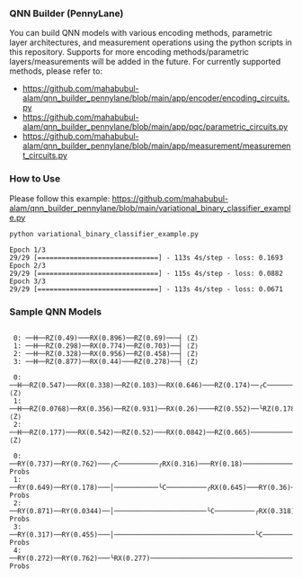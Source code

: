 ### QNN Builder (PennyLane)
You can build QNN models with various encoding methods, parametric layer architectures, and measurement operations using the python scripts in this repository. Supports for more encoding methods/parametric layers/measurements will be added in the future. For currently supported methods, please refer to:
* https://github.com/mahabubul-alam/qnn_builder_pennylane/blob/main/app/encoder/encoding_circuits.py
* https://github.com/mahabubul-alam/qnn_builder_pennylane/blob/main/app/pqc/parametric_circuits.py
* https://github.com/mahabubul-alam/qnn_builder_pennylane/blob/main/app/measurement/measurement_circuits.py

### How to Use

Please follow this example: https://github.com/mahabubul-alam/qnn_builder_pennylane/blob/main/variational_binary_classifier_example.py

```
python variational_binary_classifier_example.py
```

```
Epoch 1/3
29/29 [==============================] - 113s 4s/step - loss: 0.1693
Epoch 2/3
29/29 [==============================] - 115s 4s/step - loss: 0.0882
Epoch 3/3
29/29 [==============================] - 113s 4s/step - loss: 0.0671
```

### Sample QNN Models

```

 0: ──H──RZ(0.49)───RX(0.896)──RZ(0.69)───┤ ⟨Z⟩ 
 1: ──H──RZ(0.298)──RX(0.774)──RZ(0.703)──┤ ⟨Z⟩
 2: ──H──RZ(0.328)──RX(0.956)──RZ(0.458)──┤ ⟨Z⟩
 3: ──H──RZ(0.877)──RX(0.44)───RZ(0.278)──┤ ⟨Z⟩
 
 0: ──H──RZ(0.547)───RX(0.338)──RZ(0.103)──RX(0.646)───RZ(0.174)──╭C──────────╭C──────────────────────╭RZ(0.0547)──╭RZ(0.399)───RX(0.736)──RZ(0.721)─────────────┤ ⟨Z⟩ 
 1: ──H──RZ(0.0768)──RX(0.356)──RZ(0.931)──RX(0.26)────RZ(0.552)──╰RZ(0.178)──│───────────╭C──────────╰C───────────│───────────╭RZ(0.576)──RX(0.499)──RZ(0.592)──┤ ⟨Z⟩
 2: ──H──RZ(0.177)───RX(0.542)──RZ(0.52)───RX(0.0842)──RZ(0.665)──────────────╰RZ(0.489)──╰RZ(0.359)───────────────╰C──────────╰C──────────RX(0.245)──RZ(0.772)──┤ ⟨Z⟩
 
 0: ──RY(0.737)──RY(0.762)───╭C──────────╭RX(0.316)───RY(0.18)───────────────╭C─────────────────────╭RX(0.844)──────────────────────────────────────╭┤ Probs 
 1: ──RY(0.649)──RY(0.178)───│───────────╰C──────────╭RX(0.645)───RY(0.36)───╰RX(0.148)─────────────│───────────────────────────────────╭C──────────├┤ Probs
 2: ──RY(0.871)──RY(0.0344)──│───────────────────────╰C──────────╭RX(0.318)───RY(0.216)─────────────│───────────────────────╭C──────────╰RX(0.263)──├┤ Probs
 3: ──RY(0.317)──RY(0.455)───│───────────────────────────────────╰C──────────╭RX(0.551)──RY(0.939)──│───────────╭C──────────╰RX(0.561)──────────────├┤ Probs
 4: ──RY(0.272)──RY(0.762)───╰RX(0.277)──────────────────────────────────────╰C──────────RY(0.363)──╰C──────────╰RX(0.228)──────────────────────────╰┤ Probs

```
